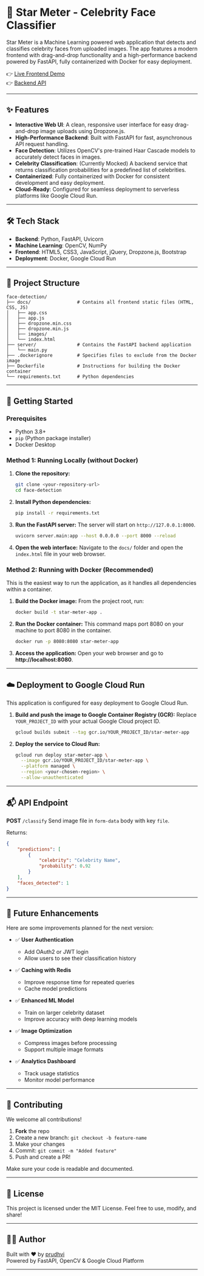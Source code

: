 # 🌟 Star Meter - Celebrity Face Classifier

Star Meter is a Machine Learning powered web application that detects and classifies celebrity faces from uploaded images. The app features a modern frontend with drag-and-drop functionality and a high-performance backend powered by FastAPI, fully containerized with Docker for easy deployment.

👉 [Live Frontend Demo](https://prudhvi-232.github.io/StarMeter/)  
👉 [Backend API](https://starmeter-271169096125.asia-south2.run.app/)

 <!-- TODO: Replace with a real screenshot of your app -->

---

## ✨ Features

-   **Interactive Web UI**: A clean, responsive user interface for easy drag-and-drop image uploads using Dropzone.js.
-   **High-Performance Backend**: Built with FastAPI for fast, asynchronous API request handling.
-   **Face Detection**: Utilizes OpenCV's pre-trained Haar Cascade models to accurately detect faces in images.
-   **Celebrity Classification**: (Currently Mocked) A backend service that returns classification probabilities for a predefined list of celebrities.
-   **Containerized**: Fully containerized with Docker for consistent development and easy deployment.
-   **Cloud-Ready**: Configured for seamless deployment to serverless platforms like Google Cloud Run.

---

## 🛠️ Tech Stack

-   **Backend**: Python, FastAPI, Uvicorn
-   **Machine Learning**: OpenCV, NumPy
-   **Frontend**: HTML5, CSS3, JavaScript, jQuery, Dropzone.js, Bootstrap
-   **Deployment**: Docker, Google Cloud Run

---

## 📂 Project Structure

```
face-detection/
├── docs/                 # Contains all frontend static files (HTML, CSS, JS)
│   ├── app.css
│   ├── app.js
│   ├── dropzone.min.css
│   ├── dropzone.min.js
│   ├── images/
│   └── index.html
├── server/               # Contains the FastAPI backend application
│   └── main.py
├── .dockerignore         # Specifies files to exclude from the Docker image
├── Dockerfile            # Instructions for building the Docker container
└── requirements.txt      # Python dependencies
```

---

## 🚀 Getting Started

### Prerequisites

-   Python 3.8+
-   `pip` (Python package installer)
-   Docker Desktop

### Method 1: Running Locally (without Docker)

1.  **Clone the repository:**

    ```bash
    git clone <your-repository-url>
    cd face-detection
    ```

2.  **Install Python dependencies:**

    ```bash
    pip install -r requirements.txt
    ```

3.  **Run the FastAPI server:**
    The server will start on `http://127.0.0.1:8000`.

    ```bash
    uvicorn server.main:app --host 0.0.0.0 --port 8000 --reload
    ```

4.  **Open the web interface:**
    Navigate to the `docs/` folder and open the `index.html` file in your web browser.

### Method 2: Running with Docker (Recommended)

This is the easiest way to run the application, as it handles all dependencies within a container.

1.  **Build the Docker image:**
    From the project root, run:

    ```bash
    docker build -t star-meter-app .
    ```

2.  **Run the Docker container:**
    This command maps port 8080 on your machine to port 8080 in the container.

    ```bash
    docker run -p 8080:8080 star-meter-app
    ```

3.  **Access the application:**
    Open your web browser and go to **http://localhost:8080**.

---

## ☁️ Deployment to Google Cloud Run

This application is configured for easy deployment to Google Cloud Run.

1.  **Build and push the image to Google Container Registry (GCR):**
    Replace `YOUR_PROJECT_ID` with your actual Google Cloud project ID.

    ```bash
    gcloud builds submit --tag gcr.io/YOUR_PROJECT_ID/star-meter-app
    ```

2.  **Deploy the service to Cloud Run:**
    ```bash
    gcloud run deploy star-meter-app \
      --image gcr.io/YOUR_PROJECT_ID/star-meter-app \
      --platform managed \
      --region <your-chosen-region> \
      --allow-unauthenticated
    ```

---

## 📬 API Endpoint

**POST** `/classify`
Send image file in `form-data` body with key `file`.

Returns:

```json
{
	"predictions": [
		{
			"celebrity": "Celebrity Name",
			"probability": 0.92
		}
	],
	"faces_detected": 1
}
```

---

## 🧠 Future Enhancements

Here are some improvements planned for the next version:

-   ✅ **User Authentication**

    -   Add OAuth2 or JWT login
    -   Allow users to see their classification history

-   ✅ **Caching with Redis**

    -   Improve response time for repeated queries
    -   Cache model predictions

-   ✅ **Enhanced ML Model**

    -   Train on larger celebrity dataset
    -   Improve accuracy with deep learning models

-   ✅ **Image Optimization**

    -   Compress images before processing
    -   Support multiple image formats

-   ✅ **Analytics Dashboard**
    -   Track usage statistics
    -   Monitor model performance

---

## 🤝 Contributing

We welcome all contributions!

1. **Fork** the repo
2. Create a new branch: `git checkout -b feature-name`
3. Make your changes
4. Commit: `git commit -m "Added feature"`
5. Push and create a PR!

Make sure your code is readable and documented.

---

## 📄 License

This project is licensed under the MIT License. Feel free to use, modify, and share!

---

## 👨‍💻 Author

Built with ❤️ by [prudhvi](https://github.com/Prudhvi-232)  
Powered by FastAPI, OpenCV & Google Cloud Platform

---
